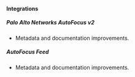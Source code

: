 
#### Integrations

##### Palo Alto Networks AutoFocus v2

- Metadata and documentation improvements.
##### AutoFocus Feed

- Metadata and documentation improvements.
